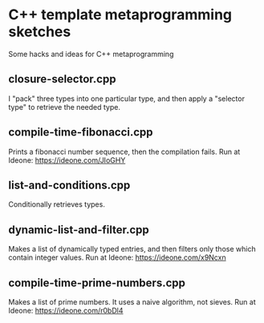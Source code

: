 # C++ template metaprogramming sketches

Some hacks and ideas for C++ metaprogramming

## closure-selector.cpp

I "pack" three types into one particular type, and then apply a "selector type" to retrieve the needed type.

## compile-time-fibonacci.cpp

Prints a fibonacci number sequence, then the compilation fails.
Run at Ideone: https://ideone.com/JIoGHY

## list-and-conditions.cpp

Conditionally retrieves types.

## dynamic-list-and-filter.cpp

Makes a list of dynamically typed entries, and then filters only those which contain integer values. Run at Ideone: https://ideone.com/x9Ncxn

## compile-time-prime-numbers.cpp

Makes a list of prime numbers. It uses a naive algorithm, not sieves. Run at Ideone: https://ideone.com/r0bDl4
